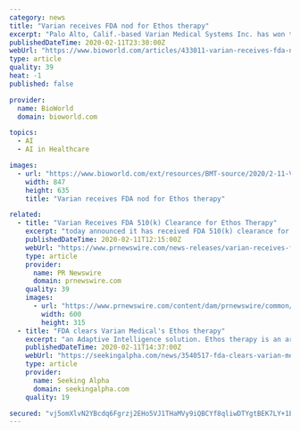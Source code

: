 ```yaml
---
category: news
title: "Varian receives FDA nod for Ethos therapy"
excerpt: "Palo Alto, Calif.-based Varian Medical Systems Inc. has won the U.S. FDA’s nod for its Ethos therapy, an artificial intelligence (AI)-driven holistic solution that is aiming to transform cancer care. This solution is designed to deliver an entire adaptive treatment in a typical 15-minute slot and is intended to put the patient at the center ..."
publishedDateTime: 2020-02-11T23:30:00Z
webUrl: "https://www.bioworld.com/articles/433011-varian-receives-fda-nod-for-ethos-therapy"
type: article
quality: 39
heat: -1
published: false

provider:
  name: BioWorld
  domain: bioworld.com

topics:
  - AI
  - AI in Healthcare

images:
  - url: "https://www.bioworld.com/ext/resources/BMT-source/2020/2-11-Varian-Ethos.png?height=635&t=1581460039&width=1200"
    width: 847
    height: 635
    title: "Varian receives FDA nod for Ethos therapy"

related:
  - title: "Varian Receives FDA 510(k) Clearance for Ethos Therapy"
    excerpt: "today announced it has received FDA 510(k) clearance for its Ethos™ therapy, an Adaptive Intelligence™ solution."
    publishedDateTime: 2020-02-11T12:15:00Z
    webUrl: "https://www.prnewswire.com/news-releases/varian-receives-fda-510k-clearance-for-ethos-therapy-301002481.html"
    type: article
    provider:
      name: PR Newswire
      domain: prnewswire.com
    quality: 39
    images:
      - url: "https://www.prnewswire.com/content/dam/prnewswire/common/prn_facebook_sharing_logo.jpg"
        width: 600
        height: 315
  - title: "FDA clears Varian Medical's Ethos therapy"
    excerpt: "an Adaptive Intelligence solution. Ethos therapy is an artificial intelligence -driven holistic solution that provides an opportunity to transform cancer care. This new solution is designed to deliver an entire adaptive treatment in a typical 15-minute timeslot, from patient setup through treatment delivery."
    publishedDateTime: 2020-02-11T14:37:00Z
    webUrl: "https://seekingalpha.com/news/3540517-fda-clears-varian-medicals-ethos-therapy"
    type: article
    provider:
      name: Seeking Alpha
      domain: seekingalpha.com
    quality: 19

secured: "vj5omXlvN2YBcdq6Fgrzj2EHo5VJ1THaMVy9iQBCYf8qliwDTYgtBEK7LY+1E9W1/lyd3Xf3Aza/ZhyIl6OFUXfpabtGiqUhCbbAGBny+t0oXRCFmYXUFHeQfBHjFfRL26l+VuBMy0HAOuetfyGSVLdTqX/IL7V3iSH/l7UD/oXB54bo29Ib0wJfiTIzBcrejrfSpWADHPe9ONkDBTtycAUK7KURPrGn2UwlxaVNgMIQSY5RhO0GUlZ+KZCqPCC3MbRciER0sAN/lRibQry2k4to/KusY1XbJdwAc01djKEOG/zeXJW+n0AQ4YXFk9yN;F4sR9hoxDgQG6nadeYAteQ=="
---
```



